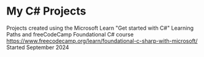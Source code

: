 # My C# Projects
Projects created using the Microsoft Learn "Get started with C#" Learning Paths and freeCodeCamp Foundational C# course
https://www.freecodecamp.org/learn/foundational-c-sharp-with-microsoft/
Started September 2024
